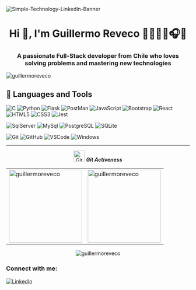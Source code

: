 ![Simple-Technology-LinkedIn-Banner](https://user-images.githubusercontent.com/111543595/224320385-c13858c3-1634-4109-abea-7b0ac4a03a08.png)
<h1 align="center">Hi 👋, I'm Guillermo Reveco 🧑‍💻🎸🎹🎧🎵</h1>
<h3 align="center">A passionate Full-Stack developer from Chile who loves solving problems and mastering new technologies</h3>

<p align="left"> <img src="https://komarev.com/ghpvc/?username=guillermoreveco&label=Profile%20views&color=0e75b6&style=flat" alt="guillermoreveco" /> </p>


<!--
<h3 align="left">Languages and Tools:</h3>

<p align="left"> <a href="https://getbootstrap.com" target="_blank" rel="noreferrer"> <img src="https://raw.githubusercontent.com/devicons/devicon/master/icons/bootstrap/bootstrap-plain-wordmark.svg" alt="bootstrap" width="40" height="40"/> </a> <a href="https://www.w3schools.com/cs/" target="_blank" rel="noreferrer"> <img src="https://raw.githubusercontent.com/devicons/devicon/master/icons/csharp/csharp-original.svg" alt="csharp" width="40" height="40"/> </a> <a href="https://www.w3schools.com/css/" target="_blank" rel="noreferrer"> <img src="https://raw.githubusercontent.com/devicons/devicon/master/icons/css3/css3-original-wordmark.svg" alt="css3" width="40" height="40"/> </a> <a href="https://flask.palletsprojects.com/" target="_blank" rel="noreferrer"> <img src="https://www.vectorlogo.zone/logos/pocoo_flask/pocoo_flask-icon.svg" alt="flask" width="40" height="40"/> </a> <a href="https://git-scm.com/" target="_blank" rel="noreferrer"> <img src="https://www.vectorlogo.zone/logos/git-scm/git-scm-icon.svg" alt="git" width="40" height="40"/> </a> <a href="https://www.w3.org/html/" target="_blank" rel="noreferrer"> <img src="https://raw.githubusercontent.com/devicons/devicon/master/icons/html5/html5-original-wordmark.svg" alt="html5" width="40" height="40"/> </a> <a href="https://developer.mozilla.org/en-US/docs/Web/JavaScript" target="_blank" rel="noreferrer"> <img src="https://raw.githubusercontent.com/devicons/devicon/master/icons/javascript/javascript-original.svg" alt="javascript" width="40" height="40"/> </a> <a href="https://jestjs.io" target="_blank" rel="noreferrer"> <img src="https://www.vectorlogo.zone/logos/jestjsio/jestjsio-icon.svg" alt="jest" width="40" height="40"/> </a> <a href="https://www.microsoft.com/en-us/sql-server" target="_blank" rel="noreferrer"> <img src="https://www.svgrepo.com/show/303229/microsoft-sql-server-logo.svg" alt="mssql" width="40" height="40"/> </a> <a href="https://www.mysql.com/" target="_blank" rel="noreferrer"> <img src="https://raw.githubusercontent.com/devicons/devicon/master/icons/mysql/mysql-original-wordmark.svg" alt="mysql" width="40" height="40"/> </a> <a href="https://www.oracle.com/" target="_blank" rel="noreferrer"> <img src="https://raw.githubusercontent.com/devicons/devicon/master/icons/oracle/oracle-original.svg" alt="oracle" width="40" height="40"/> </a> <a href="https://www.postgresql.org" target="_blank" rel="noreferrer"> <img src="https://raw.githubusercontent.com/devicons/devicon/master/icons/postgresql/postgresql-original-wordmark.svg" alt="postgresql" width="40" height="40"/> </a> <a href="https://postman.com" target="_blank" rel="noreferrer"> <img src="https://www.vectorlogo.zone/logos/getpostman/getpostman-icon.svg" alt="postman" width="40" height="40"/> </a> <a href="https://www.python.org" target="_blank" rel="noreferrer"> <img src="https://raw.githubusercontent.com/devicons/devicon/master/icons/python/python-original.svg" alt="python" width="40" height="40"/> </a> <a href="https://reactjs.org/" target="_blank" rel="noreferrer"> <img src="https://raw.githubusercontent.com/devicons/devicon/master/icons/react/react-original-wordmark.svg" alt="react" width="40" height="40"/> </a> <a href="https://www.sqlite.org/" target="_blank" rel="noreferrer"> <img src="https://www.vectorlogo.zone/logos/sqlite/sqlite-icon.svg" alt="sqlite" width="40" height="40"/> </a> </p>

## 🔧 My main skills are...
-->
## 🔧 Languages and Tools

![C](https://img.shields.io/badge/C%23-8A4182?style=for-the-badge&logo=c-sharp&logoColor=white)
![Python](https://img.shields.io/badge/python-3670A0?style=for-the-badge&logo=python&logoColor=ffdd54)
![Flask](https://img.shields.io/badge/flask-%23000.svg?style=for-the-badge&logo=flask&logoColor=white)
![PostMan](https://img.shields.io/badge/postman-%23F05033.svg?style=for-the-badge&logo=postman&logoColor=white)
![JavaScript](https://img.shields.io/badge/javascript-%23323330.svg?style=for-the-badge&logo=javascript&logoColor=%23F7DF1E)
![Bootstrap](https://img.shields.io/badge/bootstrap-%23563D7C.svg?style=for-the-badge&logo=bootstrap&logoColor=white)
![React](https://img.shields.io/badge/react-%2320232a.svg?style=for-the-badge&logo=react&logoColor=%2361DAFB)
![HTML5](https://img.shields.io/badge/html5-%23E34F26.svg?style=for-the-badge&logo=html5&logoColor=white)
![CSS3](https://img.shields.io/badge/css3-%231572B6.svg?style=for-the-badge&logo=css3&logoColor=white)
![Jest](https://img.shields.io/badge/jest-C21325?style=for-the-badge&logo=jest&logoColor=white)

![SqlServer](https://img.shields.io/badge/sqlserver-CC2927?style=for-the-badge&logo=microsoftsqlserver&logoColor=white)
![MySql](https://img.shields.io/badge/mysql-4479A1?style=for-the-badge&logo=mysql&logoColor=white)
![PostgreSQL](https://img.shields.io/badge/postgresql-4169E1?style=for-the-badge&logo=postgresql&logoColor=white)
![SQLite](https://img.shields.io/badge/sqlite-%2307405e.svg?style=for-the-badge&logo=sqlite&logoColor=white)
<!--
![Oracle](https://img.shields.io/badge/oracle-F80000?style=for-the-badge&logo=oracle&logoColor=white)
-->
![Git](https://img.shields.io/badge/git-%23F05033.svg?style=for-the-badge&logo=git&logoColor=white)
![GitHub](https://img.shields.io/badge/github-%23121011.svg?style=for-the-badge&logo=github&logoColor=white)
![VSCode](https://img.shields.io/badge/VSCode-007ACC?style=for-the-badge&logo=visualstudiocode&logoColor=white)
![Windows](https://img.shields.io/badge/Windows-0078D6?style=for-the-badge&logo=windows&logoColor=white)
<!--
![Linux Mint](https://img.shields.io/badge/Linux%20Mint-87CF3E?style=for-the-badge&logo=Linux%20Mint&logoColor=white)
-->
<!--
<p>
<img align="left" src="https://github-readme-stats.vercel.app/api/top-langs?username=guillermoreveco&show_icons=true&locale=en&layout=compact" alt="guillermoreveco" /></p>

<p>&nbsp;<img align="center" src="https://github-readme-stats.vercel.app/api?username=guillermoreveco&show_icons=true&locale=en" alt="guillermoreveco" /></p>

<p><img align="center" src="https://github-readme-streak-stats.herokuapp.com/?user=guillermoreveco&" alt="guillermoreveco" /></p>

-->
<hr>
<p align="center">
<img src="https://media.giphy.com/media/W5eoZHPpUx9sapR0eu/giphy.gif" width="30px" alt="Git"/>&nbsp;<i><b>Git Activeness</b></i></p>

<table cellpadding="0">
  <tr style="padding: 0">
<td valign="top">
<img height="200" src="https://github-readme-stats.vercel.app/api/top-langs?username=guillermoreveco&show_icons=true&theme=radical&locale=en&layout=compact" alt="guillermoreveco" />
</td>

<td valign="top">
<img height="200" src="https://github-readme-stats.vercel.app/api?username=guillermoreveco&show_icons=true&theme=radical#gh-dark-mode-only&locale=en" alt="guillermoreveco" />
</td>
  </tr>
</table>

<p align="center"><img src="https://github-readme-streak-stats.herokuapp.com/?user=guillermoreveco&&theme=dark&show_icons=true" alt="guillermoreveco" /></p>

<h3 align="left">Connect with me:</h3>
<p align="left">
<!--  
<a href="https://linkedin.com/in/guillermoreveco" target="blank"><img align="center" src="https://raw.githubusercontent.com/rahuldkjain/github-profile-readme-generator/master/src/images/icons/Social/linked-in-alt.svg" alt="guillermoreveco" height="30" width="40" /></a>
-->
<a href="https://linkedin.com/in/guillermoreveco" target="_blank"><img alt="LinkedIn" src="https://img.shields.io/badge/linkedin-%230077B5.svg?&style=for-the-badge&logo=linkedin&logoColor=white" /></a>  
</p>


